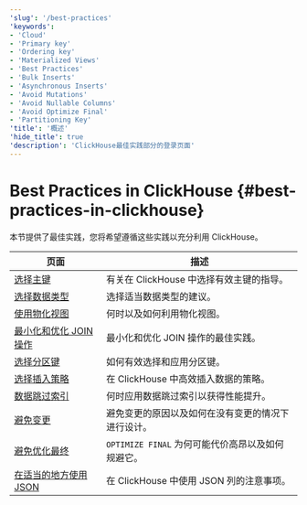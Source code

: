 ```yaml
---
'slug': '/best-practices'
'keywords':
- 'Cloud'
- 'Primary key'
- 'Ordering key'
- 'Materialized Views'
- 'Best Practices'
- 'Bulk Inserts'
- 'Asynchronous Inserts'
- 'Avoid Mutations'
- 'Avoid Nullable Columns'
- 'Avoid Optimize Final'
- 'Partitioning Key'
'title': '概述'
'hide_title': true
'description': 'ClickHouse最佳实践部分的登录页面'
---
```



# Best Practices in ClickHouse {#best-practices-in-clickhouse}

本节提供了最佳实践，您将希望遵循这些实践以充分利用 ClickHouse。

| 页面                                                                   | 描述                                                                     |
|----------------------------------------------------------------------|--------------------------------------------------------------------------|
| [选择主键](/best-practices/choosing-a-primary-key)                     | 有关在 ClickHouse 中选择有效主键的指导。                                   |
| [选择数据类型](/best-practices/select-data-types)                     | 选择适当数据类型的建议。                                                 |
| [使用物化视图](/best-practices/use-materialized-views)                 | 何时以及如何利用物化视图。                                               |
| [最小化和优化 JOIN 操作](/best-practices/minimize-optimize-joins)     | 最小化和优化 JOIN 操作的最佳实践。                                       |
| [选择分区键](/best-practices/choosing-a-partitioning-key)             | 如何有效选择和应用分区键。                                               |
| [选择插入策略](/best-practices/selecting-an-insert-strategy)         | 在 ClickHouse 中高效插入数据的策略。                                     |
| [数据跳过索引](/best-practices/use-data-skipping-indices-where-appropriate) | 何时应用数据跳过索引以获得性能提升。                                   |
| [避免变更](/best-practices/avoid-mutations)                           | 避免变更的原因以及如何在没有变更的情况下进行设计。                      |
| [避免优化最终](/best-practices/avoid-optimize-final)                 | `OPTIMIZE FINAL` 为何可能代价高昂以及如何规避它。                       |
| [在适当的地方使用 JSON](/best-practices/use-json-where-appropriate)    | 在 ClickHouse 中使用 JSON 列的注意事项。                              |
